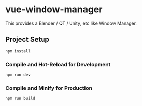 # vue-window-manager

This provides a Blender / QT / Unity, etc like Window Manager.

## Project Setup

```sh
npm install
```

### Compile and Hot-Reload for Development

```sh
npm run dev
```

### Compile and Minify for Production

```sh
npm run build
```
